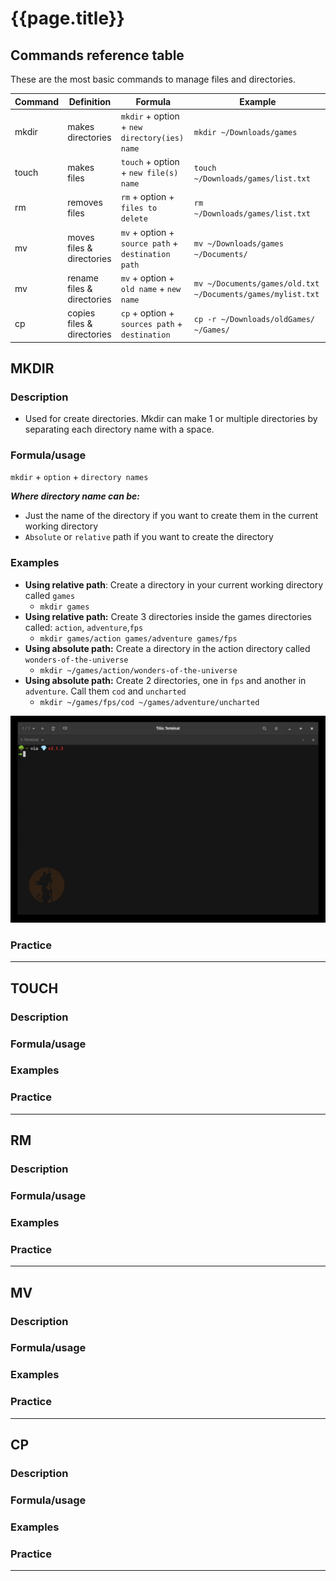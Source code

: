 
# {{page.title}}

## Commands reference table

These are the most basic commands to manage files and directories.

| Command | Definition                 | Formula                                            | Example                                                     |
| ------- | -------------------------- | -------------------------------------------------- | ----------------------------------------------------------- |
| mkdir   | makes directories          | `mkdir` + option + `new directory(ies) name`       | `mkdir ~/Downloads/games`                                   |
| touch   | makes files                | `touch` + option + `new file(s) name`              | `touch ~/Downloads/games/list.txt`                          |
| rm      | removes files              | `rm` + option + `files to delete`                  | `rm ~/Downloads/games/list.txt`                             |
| mv      | moves files & directories  | `mv` + option + `source path` + `destination path` | `mv ~/Downloads/games ~/Documents/`                         |
| mv      | rename files & directories | `mv` + option + `old name` + `new name`            | `mv ~/Documents/games/old.txt ~/Documents/games/mylist.txt` |
| cp      | copies files & directories | `cp` + option + `sources path` + `destination`     | `cp -r ~/Downloads/oldGames/ ~/Games/`                      |


## MKDIR
### Description

* Used for create directories. Mkdir can make  1 or multiple directories by separating each directory name with a space. 

### Formula/usage
`mkdir` + `option` + `directory names`

***Where directory name can be:***
  * Just the name of the directory if you want to create them in the current working directory
  * `Absolute` or `relative` path if you want to create the directory 

### Examples

* **Using relative path**: Create a directory in your current working directory called `games`
  * `mkdir games`
* **Using relative path:** Create 3 directories inside the games directories called: `action`, `adventure`,`fps`
  * `mkdir games/action games/adventure games/fps` 
* **Using absolute path:** Create a directory in the action directory called `wonders-of-the-universe`
  * `mkdir ~/games/action/wonders-of-the-universe`
* **Using absolute path:** Create 2 directories, one in `fps` and another in `adventure`. Call them `cod` and `uncharted`
  * `mkdir ~/games/fps/cod ~/games/adventure/uncharted`

<p align="center">
  <img src="/assets/mkdir.gif" alt="mkdir gif"/>
</p>


### Practice

<hr>

## TOUCH
### Description

### Formula/usage

### Examples

### Practice

<hr>

## RM
### Description

### Formula/usage

### Examples

### Practice

<hr>

## MV
### Description

### Formula/usage

### Examples

### Practice

<hr>

## CP
### Description

### Formula/usage

### Examples

### Practice

<hr>

